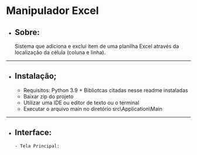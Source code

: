 # Manipulador Excel

 - ## Sobre:

   Sistema que adiciona e exclui item de uma planilha Excel através da localização da célula (coluna e linha). 
----------------------------------------------------------------------------------------------------------------------------------------------------------------------

- ## Instalação;
     - Requisitos: Python 3.9 + Bibliotcas citadas nesse readme instaladas
     - Baixar zip do projeto
     - Utilizar uma IDE ou editor de texto ou o terminal 
     - Executar o arquivo main no diretório src\Application\Main

----------------------------------------------------------------------------------------------------------------------------------------------------------------------

- ## Interface:
      - Tela Principal:
      
